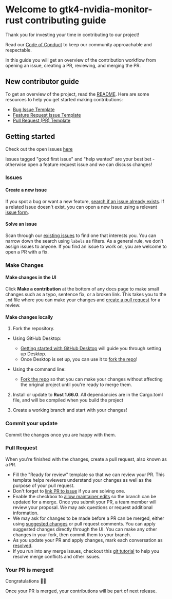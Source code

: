 <!--
SPDX-FileCopyrightText: 2022 Deren Vural
SPDX-License-Identifier: GPL-3.0-or-later
-->
# Welcome to gtk4-nvidia-monitor-rust contributing guide

Thank you for investing your time in contributing to our project!

Read our [Code of Conduct](CODE_OF_CONDUCT.md) to keep our community approachable and respectable.

In this guide you will get an overview of the contribution workflow from opening an issue, creating a PR, reviewing, and merging the PR.

## New contributor guide

To get an overview of the project, read the [README](README.md). Here are some resources to help you get started making contributions:

- [Bug Issue Template](https://github.com/derenv/gtk4-nvidia-monitor-rust/issues/new?assignees=&labels=&template=bug_report.md&title=)
- [Feature Request Issue Template](https://github.com/derenv/gtk4-nvidia-monitor-rust/issues/new?assignees=&labels=&template=feature_request.md&title=)
- [Pull Request (PR) Template]()

## Getting started

Check out the open issues [here](https://github.com/derenv/gtk4-nvidia-monitor-rust/issues)

Issues tagged "good first issue" and "help wanted" are your best bet - otherwise open a feature request issue and we can discuss changes!

### Issues

#### Create a new issue

If you spot a bug or want a new feature, [search if an issue already exists](https://github.com/derenv/gtk4-nvidia-monitor-rust/issues). If a related issue doesn't exist, you can open a new issue using a relevant [issue form](https://github.com/derenv/gtk4-nvidia-monitor-rust/issues/new/choose).

#### Solve an issue

Scan through our [existing issues](https://github.com/derenv/gtk4-nvidia-monitor-rust/issues) to find one that interests you. You can narrow down the search using `labels` as filters. As a general rule, we don’t assign issues to anyone. If you find an issue to work on, you are welcome to open a PR with a fix.

### Make Changes

#### Make changes in the UI

Click **Make a contribution** at the bottom of any docs page to make small changes such as a typo, sentence fix, or a broken link. This takes you to the `.md` file where you can make your changes and [create a pull request](#pull-request) for a review.

#### Make changes locally

1. Fork the repository.
- Using GitHub Desktop:
  - [Getting started with GitHub Desktop](https://docs.github.com/en/desktop/installing-and-configuring-github-desktop/getting-started-with-github-desktop) will guide you through setting up Desktop.
  - Once Desktop is set up, you can use it to [fork the repo](https://docs.github.com/en/desktop/contributing-and-collaborating-using-github-desktop/cloning-and-forking-repositories-from-github-desktop)!

- Using the command line:
  - [Fork the repo](https://docs.github.com/en/github/getting-started-with-github/fork-a-repo#fork-an-example-repository) so that you can make your changes without affecting the original project until you're ready to merge them.

2. Install or update to **Rust 1.66.0**. All dependancies are in the Cargo.toml file, and will be compiled when you build the project

3. Create a working branch and start with your changes!

### Commit your update

Commit the changes once you are happy with them.

### Pull Request

When you're finished with the changes, create a pull request, also known as a PR.
- Fill the "Ready for review" template so that we can review your PR. This template helps reviewers understand your changes as well as the purpose of your pull request.
- Don't forget to [link PR to issue](https://docs.github.com/en/issues/tracking-your-work-with-issues/linking-a-pull-request-to-an-issue) if you are solving one.
- Enable the checkbox to [allow maintainer edits](https://docs.github.com/en/github/collaborating-with-issues-and-pull-requests/allowing-changes-to-a-pull-request-branch-created-from-a-fork) so the branch can be updated for a merge.
Once you submit your PR, a team member will review your proposal. We may ask questions or request additional information.
- We may ask for changes to be made before a PR can be merged, either using [suggested changes](https://docs.github.com/en/github/collaborating-with-issues-and-pull-requests/incorporating-feedback-in-your-pull-request) or pull request comments. You can apply suggested changes directly through the UI. You can make any other changes in your fork, then commit them to your branch.
- As you update your PR and apply changes, mark each conversation as [resolved](https://docs.github.com/en/github/collaborating-with-issues-and-pull-requests/commenting-on-a-pull-request#resolving-conversations).
- If you run into any merge issues, checkout this [git tutorial](https://github.com/skills/resolve-merge-conflicts) to help you resolve merge conflicts and other issues.

### Your PR is merged!

Congratulations :tada::tada:

Once your PR is merged, your contributions will be part of next release.
